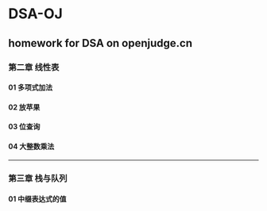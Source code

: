 # DSA-OJ
homework for DSA on openjudge.cn
----
### 第二章 线性表
#### 01 多项式加法
#### 02 放苹果
#### 03 位查询
#### 04 大整数乘法
----
### 第三章 栈与队列
#### 01 中缀表达式的值
